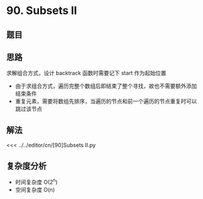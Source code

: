 # 90. Subsets II

## 题目

<!--@include: ../../editor/cn/doc/content/[90]Subsets II.md-->

## 思路
求解组合方式，设计 backtrack 函数时需要记下 start 作为起始位置
- 由于求组合方式，遍历完整个数组后即结束了整个寻找，故也不需要额外添加结束条件
- 重复元素，需要将数组先排序，当遍历的节点和前一个遍历的节点重复时可以跳过该节点

## 解法

<<< ../../editor/cn/[90]Subsets II.py


## 复杂度分析
- 时间复杂度 O(2<sup>n</sup>)
- 空间复杂度 O(n)

